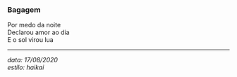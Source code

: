 ### Bagagem 
Por medo da noite  
Declarou amor ao dia  
E o sol virou lua  

---
_data: 17/08/2020_  
_estilo: haikai_  
